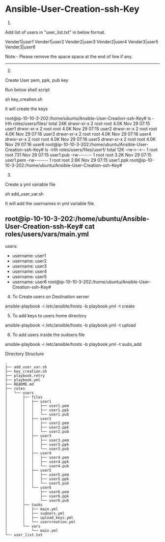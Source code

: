 # Ansible-User-Creation-ssh-Key


1)

Add list of users in "user_list.txt" in below format.

Vender1|user1
Vender1|user2
Vender2|user3
Vender2|user4
Vender3|user5
Vender3|user6

Note:- Please remove the space space at the end of line if any.

-----------

2)

Create User pem, ppk, pub key

Run below shell script

sh key_creation.sh

it will create the keys

root@ip-10-10-3-202:/home/ubuntu/Ansible-User-Creation-ssh-Key# ls -lrth roles/users/files/
total 24K
drwxr-xr-x 2 root root 4.0K Nov 29 07:15 user1
drwxr-xr-x 2 root root 4.0K Nov 29 07:15 user2
drwxr-xr-x 2 root root 4.0K Nov 29 07:16 user3
drwxr-xr-x 2 root root 4.0K Nov 29 07:16 user4
drwxr-xr-x 2 root root 4.0K Nov 29 07:16 user5
drwxr-xr-x 2 root root 4.0K Nov 29 07:16 user6
root@ip-10-10-3-202:/home/ubuntu/Ansible-User-Creation-ssh-Key# ls -lrth roles/users/files/user1/
total 12K
-rw-r--r-- 1 root root  731 Nov 29 07:15 user1.pub
-rw------- 1 root root 3.2K Nov 29 07:15 user1.pem
-rw------- 1 root root 2.6K Nov 29 07:15 user1.ppk
root@ip-10-10-3-202:/home/ubuntu/Ansible-User-Creation-ssh-Key#


3)

Create a yml variable file

sh add_user_var.sh

It will add the usernames in yml variable file.

root@ip-10-10-3-202:/home/ubuntu/Ansible-User-Creation-ssh-Key# cat roles/users/vars/main.yml
---
users:
  - username: user1
  - username: user2
  - username: user3
  - username: user4
  - username: user5
  - username: user6
root@ip-10-10-3-202:/home/ubuntu/Ansible-User-Creation-ssh-Key#

4) To Create users on Destination server 

ansible-playbook -i /etc/ansible/hosts -b playbook.yml -t create

5) To add keys to users home directory

ansible-playbook -i /etc/ansible/hosts -b playbook.yml -t upload

6) To add users inside the sudoers file

ansible-playbook -i /etc/ansible/hosts -b playbook.yml -t sudo_add


Directory Structure

```
.
├── add_user_var.sh
├── key_creation.sh
├── playbook.retry
├── playbook.yml
├── README.md
├── roles
│   └── users
│       ├── files
│       │   ├── user1
│       │   │   ├── user1.pem
│       │   │   ├── user1.ppk
│       │   │   └── user1.pub
│       │   ├── user2
│       │   │   ├── user2.pem
│       │   │   ├── user2.ppk
│       │   │   └── user2.pub
│       │   ├── user3
│       │   │   ├── user3.pem
│       │   │   ├── user3.ppk
│       │   │   └── user3.pub
│       │   ├── user4
│       │   │   ├── user4.pem
│       │   │   ├── user4.ppk
│       │   │   └── user4.pub
│       │   ├── user5
│       │   │   ├── user5.pem
│       │   │   ├── user5.ppk
│       │   │   └── user5.pub
│       │   └── user6
│       │       ├── user6.pem
│       │       ├── user6.ppk
│       │       └── user6.pub
│       ├── tasks
│       │   ├── main.yml
│       │   ├── sudoers.yml
│       │   ├── upload_keys.yml
│       │   └── usercreation.yml
│       └── vars
│           └── main.yml
└── user_list.txt

```
